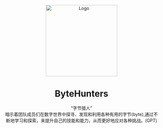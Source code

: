 <p align="center">
    <img src="/static/team.png" alt="Logo" width="230" height="230">
  <h1 align="center">ByteHunters</h1>
  <p align="center">
    “字节猎人”
    <br />
    暗示着团队成员们在数字世界中探寻、发现和利用各种有用的字节(byte),通过不断地学习和探索，来提升自己的技能和能力，从而更好地应对各种挑战。(GPT)
  </p>

#
